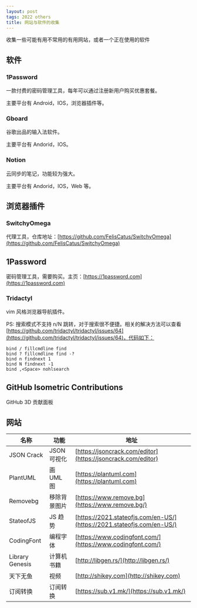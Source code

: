 ```yaml
---
layout: post
tags: 2022 others
title: 网站与软件的收集
---
```


收集一些可能有用不常用的有用网站，或者一个正在使用的软件

## 软件

### 1Password

一款付费的密码管理工具，每年可以通过注册新用户购买优惠套餐。

主要平台有 Android，IOS，浏览器插件等。

### Gboard

谷歌出品的输入法软件。

主要平台有 Andorid，IOS。

### Notion

云同步的笔记，功能较为强大。

主要平台有 Andorid，IOS，Web 等。

## 浏览器插件

### SwitchyOmega

代理工具，仓库地址：[https://github.com/FelisCatus/SwitchyOmega](https://github.com/FelisCatus/SwitchyOmega)

## 1Password

密码管理工具，需要购买。主页：[https://1password.com](https://1password.com)

### Tridactyl

vim 风格浏览器导航插件。

PS: 搜索模式不支持 n/N 跳转，对于搜索很不便捷。相关的解决方法可以查看 [https://github.com/tridactyl/tridactyl/issues/64](https://github.com/tridactyl/tridactyl/issues/64)，代码如下：

```plain
bind / fillcmdline find
bind ? fillcmdline find -?
bind n findnext 1
bind N findnext -1
bind ,<Space> nohlsearch
```

## GitHub Isometric Contributions

GitHub 3D 贡献面板

## 网站

| 名称            | 功能         | 地址                                                                           |
| --------------- | ------------ | ------------------------------------------------------------------------------ |
| JSON Crack      | JSON 可视化  | [https://jsoncrack.com/editor](https://jsoncrack.com/editor)                   |
| PlantUML        | 画 UML 图    | [https://plantuml.com](https://plantuml.com)                                   |
| Removebg        | 移除背景图片 | [https://www.remove.bg](https://www.remove.bg/)                                |
| StateofJS       | JS 趋势      | [https://2021.stateofjs.com/en-US/](https://2021.stateofjs.com/en-US/)         |
| CodingFont      | 编程字体     | [https://www.codingfont.com/](https://www.codingfont.com/)                     |
| Library Genesis | 计算机书籍   | [http://libgen.rs/](http://libgen.rs/)                                         |
| 天下无鱼        | 视频         | [http://shikey.com](http://shikey.com)                                         |
| 订阅转换        | 订阅转换     | [https://sub.v1.mk/](https://sub.v1.mk/)                                       |
